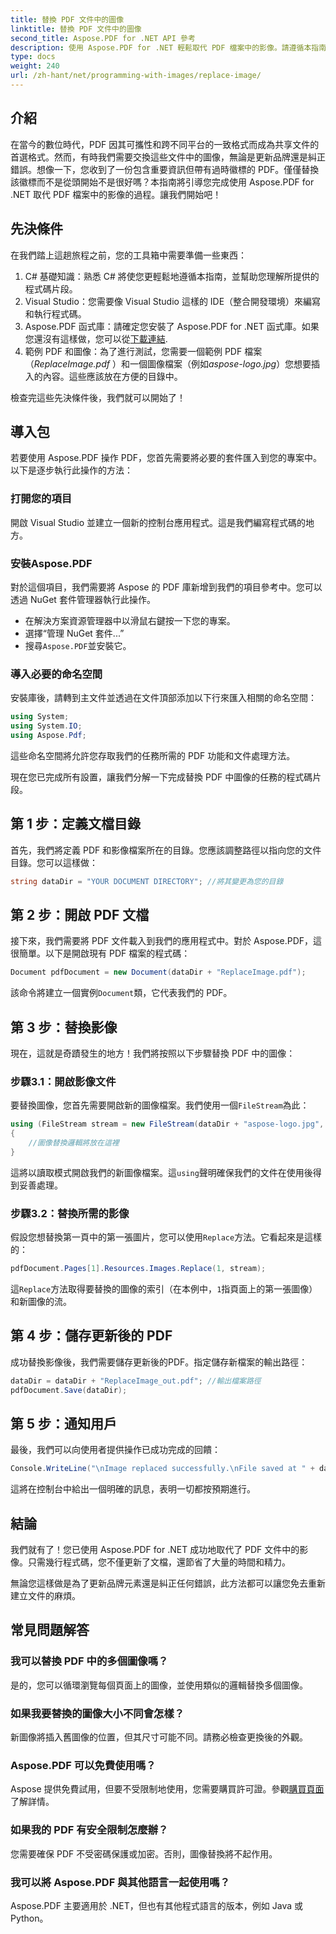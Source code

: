 ```yaml
---
title: 替換 PDF 文件中的圖像
linktitle: 替換 PDF 文件中的圖像
second_title: Aspose.PDF for .NET API 參考
description: 使用 Aspose.PDF for .NET 輕鬆取代 PDF 檔案中的影像。請遵循本指南的逐步說明並增強您的 PDF 管理技能。
type: docs
weight: 240
url: /zh-hant/net/programming-with-images/replace-image/
---
```

## 介紹

在當今的數位時代，PDF 因其可攜性和跨不同平台的一致格式而成為共享文件的首選格式。然而，有時我們需要交換這些文件中的圖像，無論是更新品牌還是糾正錯誤。想像一下，您收到了一份包含重要資訊但帶有過時徽標的 PDF。僅僅替換該徽標而不是從頭開始不是很好嗎？本指南將引導您完成使用 Aspose.PDF for .NET 取代 PDF 檔案中的影像的過程。讓我們開始吧！

## 先決條件

在我們踏上這趟旅程之前，您的工具箱中需要準備一些東西：

1. C# 基礎知識：熟悉 C# 將使您更輕鬆地遵循本指南，並幫助您理解所提供的程式碼片段。
2. Visual Studio：您需要像 Visual Studio 這樣的 IDE（整合開發環境）來編寫和執行程式碼。
3.  Aspose.PDF 函式庫：請確定您安裝了 Aspose.PDF for .NET 函式庫。如果您還沒有這樣做，您可以從[下載連結](https://releases.aspose.com/pdf/net/).
4. 範例 PDF 和圖像：為了進行測試，您需要一個範例 PDF 檔案（*ReplaceImage.pdf* ）和一個圖像檔案（例如*aspose-logo.jpg*）您想要插入的內容。這些應該放在方便的目錄中。

檢查完這些先決條件後，我們就可以開始了！ 

## 導入包

若要使用 Aspose.PDF 操作 PDF，您首先需要將必要的套件匯入到您的專案中。以下是逐步執行此操作的方法：

### 打開您的項目

開啟 Visual Studio 並建立一個新的控制台應用程式。這是我們編寫程式碼的地方。

### 安裝Aspose.PDF

對於這個項目，我們需要將 Aspose 的 PDF 庫新增到我們的項目參考中。您可以透過 NuGet 套件管理器執行此操作。 

- 在解決方案資源管理器中以滑鼠右鍵按一下您的專案。
- 選擇“管理 NuGet 套件...”
- 搜尋`Aspose.PDF`並安裝它。

### 導入必要的命名空間 

安裝庫後，請轉到主文件並透過在文件頂部添加以下行來匯入相關的命名空間：

```csharp
using System;
using System.IO;
using Aspose.Pdf;
```

這些命名空間將允許您存取我們的任務所需的 PDF 功能和文件處理方法。

現在您已完成所有設置，讓我們分解一下完成替換 PDF 中圖像的任務的程式碼片段。 

## 第 1 步：定義文檔目錄

首先，我們將定義 PDF 和影像檔案所在的目錄。您應該調整路徑以指向您的文件目錄。您可以這樣做：

```csharp
string dataDir = "YOUR DOCUMENT DIRECTORY"; //將其變更為您的目錄
```

## 第 2 步：開啟 PDF 文檔

接下來，我們需要將 PDF 文件載入到我們的應用程式中。對於 Aspose.PDF，這很簡單。以下是開啟現有 PDF 檔案的程式碼：

```csharp
Document pdfDocument = new Document(dataDir + "ReplaceImage.pdf");
```

該命令將建立一個實例`Document`類，它代表我們的 PDF。

## 第 3 步：替換影像

現在，這就是奇蹟發生的地方！我們將按照以下步驟替換 PDF 中的圖像：

### 步驟3.1：開啟影像文件

要替換圖像，您首先需要開啟新的圖像檔案。我們使用一個`FileStream`為此：

```csharp
using (FileStream stream = new FileStream(dataDir + "aspose-logo.jpg", FileMode.Open))
{
    //圖像替換邏輯將放在這裡
}
```

這將以讀取模式開啟我們的新圖像檔案。這`using`聲明確保我們的文件在使用後得到妥善處理。

### 步驟3.2：替換所需的影像

假設您想替換第一頁中的第一張圖片，您可以使用`Replace`方法。它看起來是這樣的：

```csharp
pdfDocument.Pages[1].Resources.Images.Replace(1, stream);
```

這`Replace`方法取得要替換的圖像的索引（在本例中，`1`指頁面上的第一張圖像）和新圖像的流。

## 第 4 步：儲存更新後的 PDF

成功替換影像後，我們需要儲存更新後的PDF。指定儲存新檔案的輸出路徑：

```csharp
dataDir = dataDir + "ReplaceImage_out.pdf"; //輸出檔案路徑
pdfDocument.Save(dataDir);
```

## 第 5 步：通知用戶

最後，我們可以向使用者提供操作已成功完成的回饋：

```csharp
Console.WriteLine("\nImage replaced successfully.\nFile saved at " + dataDir);
```

這將在控制台中給出一個明確的訊息，表明一切都按預期進行。

## 結論

我們就有了！您已使用 Aspose.PDF for .NET 成功地取代了 PDF 文件中的影像。只需幾行程式碼，您不僅更新了文檔，還節省了大量的時間和精力。 

無論您這樣做是為了更新品牌元素還是糾正任何錯誤，此方法都可以讓您免去重新建立文件的麻煩。

## 常見問題解答

### 我可以替換 PDF 中的多個圖像嗎？
是的，您可以循環瀏覽每個頁面上的圖像，並使用類似的邏輯替換多個圖像。

### 如果我要替換的圖像大小不同會怎樣？
新圖像將插入舊圖像的位置，但其尺寸可能不同。請務必檢查更換後的外觀。

### Aspose.PDF 可以免費使用嗎？
 Aspose 提供免費試用，但要不受限制地使用，您需要購買許可證。參觀[購買頁面](https://purchase.aspose.com/buy)了解詳情。

### 如果我的 PDF 有安全限制怎麼辦？
您需要確保 PDF 不受密碼保護或加密。否則，圖像替換將不起作用。

### 我可以將 Aspose.PDF 與其他語言一起使用嗎？
Aspose.PDF 主要適用於 .NET，但也有其他程式語言的版本，例如 Java 或 Python。